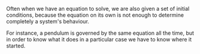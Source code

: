Often when we have an equation to solve, we are also given a set of
initial conditions, because the equation on its own is not enough to
determine completely a system's behaviour.

For instance, a pendulum is governed by the same equation all the time,
but in order to know what it does in a particular case we have to know
where it started.
